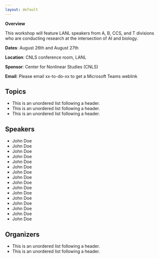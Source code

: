 ```yaml
---
layout: default
---
```


**Overview**

This workshop will feature LANL speakers from A, B, CCS, and T divisions who are conducting research at the intersection of AI and biology.

<!--[Link to another page](./another-page.html).--> 

**Dates**: August 26th and August 27th

**Location**: CNLS conference room, LANL

**Sponsor**: Center for Nonlinear Studies (CNLS) 

**Email**: Please email xx-to-do-xx to get a Microsoft Teams weblink

## Topics

*   This is an unordered list following a header.
*   This is an unordered list following a header.
*   This is an unordered list following a header.


## Speakers

* John Doe
* John Doe
* John Doe
* John Doe
* John Doe
* John Doe
* John Doe
* John Doe
* John Doe
* John Doe
* John Doe
* John Doe
* John Doe
* John Doe
* John Doe
* John Doe
 

## Organizers

*   This is an unordered list following a header.
*   This is an unordered list following a header.

